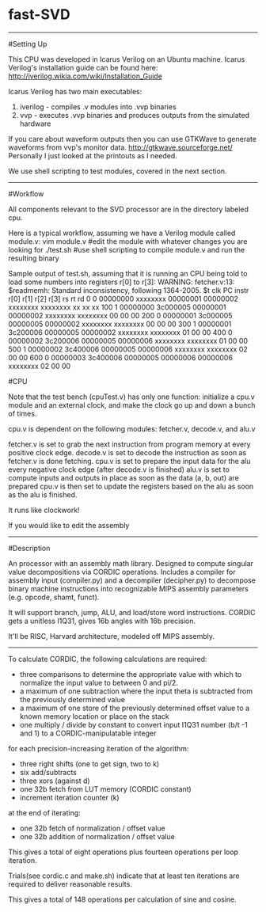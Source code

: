 # fast-SVD

-----

#Setting Up

This CPU was developed in Icarus Verilog on an Ubuntu machine.
Icarus Verilog's installation guide can be found here:
http://iverilog.wikia.com/wiki/Installation_Guide

Icarus Verilog has two main executables:
1. iverilog - compiles .v modules into .vvp binaries
2. vvp - executes .vvp binaries and produces outputs from the simulated hardware

If you care about waveform outputs then you can use GTKWave to generate waveforms from vvp's monitor data.
http://gtkwave.sourceforge.net/
Personally I just looked at the printouts as I needed.

We use shell scripting to test modules, covered in the next section.

-----

#Workflow

All components relevant to the SVD processor are in the directory labeled cpu.

Here is a typical workflow, assuming we have a Verilog module called module.v:
vim module.v #edit the module with whatever changes you are looking for
./test.sh #use shell scripting to compile module.v and run the resulting binary

Sample output of test.sh,
assuming that it is running an CPU being told to load some numbers into registers r[0] to r[3]:
WARNING: fetcher.v:13: $readmemh: Standard inconsistency, following 1364-2005.
 $t clk PC		instr	  r[0]	  r[1]	   r[2]	    r[3]	   rs rt rd
   0 0 00000000 xxxxxxxx  00000001 00000002 xxxxxxxx xxxxxxxx  xx xx xx
 100 1 00000000 3c000005  00000001 00000002 xxxxxxxx xxxxxxxx  00 00 00
 200 0 00000001 3c000005  00000005 00000002 xxxxxxxx xxxxxxxx  00 00 00
 300 1 00000001 3c200006  00000005 00000002 xxxxxxxx xxxxxxxx  01 00 00
 400 0 00000002 3c200006  00000005 00000006 xxxxxxxx xxxxxxxx  01 00 00
 500 1 00000002 3c400006  00000005 00000006 xxxxxxxx xxxxxxxx  02 00 00
 600 0 00000003 3c400006  00000005 00000006 00000006 xxxxxxxx  02 00 00

#CPU

 Note that the test bench (cpuTest.v) has only one function:
 initialize a cpu.v module and an external clock, and make the clock go up and down a bunch of times.

 cpu.v is dependent on the following modules:
 fetcher.v, decode.v, and alu.v

 fetcher.v is set to grab the next instruction from program memory at every positive clock edge.
 decode.v is set to decode the instruction as soon as fetcher.v is done fetching.
 cpu.v is set to prepare the input data for the alu every negative clock edge (after decode.v is finished)
 alu.v is set to compute inputs and outputs in place as soon as the data (a, b, out) are prepared
 cpu.v is then set to update the registers based on the alu as soon as the alu is finished.

 It runs like clockwork!

 If you would like to edit the assembly

-----

#Description

An processor with an assembly math library. Designed to compute singular value decompositions via CORDIC operations.
Includes a compiler for assembly input (compiler.py) and a decompiler (decipher.py) to decompose binary machine
instructions into recognizable MIPS assembly parameters (e.g. opcode, shamt, funct).

It will support branch, jump, ALU, and load/store word instructions.
CORDIC gets a unitless I1Q31, gives 16b angles with 16b precision.

It'll be RISC, Harvard architecture, modeled off MIPS assembly.

-----

To calculate CORDIC, the following calculations are required:
 
* three comparisons to determine the appropriate value with which to normalize the input value to between 0 and pi/2.
* a maximum of one subtraction where the input theta is subtracted from the previously determined value
* a maximum of one store of the previously determined offset value to a known memory location or place on the stack
* one multiply / divide by constant to convert input I1Q31 number (b/t -1 and 1) to a CORDIC-manipulatable integer

for each precision-increasing iteration of the algorithm:

* three right shifts (one to get sign, two to k)
* six add/subtracts
* three xors (against d)
* one 32b fetch from LUT memory (CORDIC constant)
* increment iteration counter (k)

at the end of iterating:

* one 32b fetch of normalization / offset value
* one 32b addition of normalization / offset value

This gives a total of eight operations plus fourteen operations per loop iteration.

Trials(see cordic.c and make.sh) indicate that at least ten iterations are required to deliver reasonable results.

This gives a total of 148 operations per calculation of sine and cosine.
